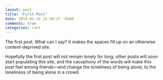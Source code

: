 ```yaml
---
layout: post
title: "First Post"
date: 2014-01-24 22:30:17 -0500
comments: true
categories: rant
---
```


The first post. What can I say? It makes the spaces fill up on an otherwise
content-deprived site.

Hopefully the first post will not remain lonely for long; other posts will soon
start populating this site, and the cacophony of the words will make this post
feel among friends&mdash;and change the loneliness of being alone, to the
loneliness of being alone in a crowd.
